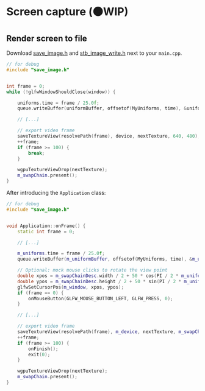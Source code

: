 Screen capture (🟠WIP)
==============

Render screen to file
---------------------

Download [save_image.h](../data/save_image.h) and [stb_image_write.h](../data/stb_image_write.h) next to your `main.cpp`.

```C++
// for debug
#include "save_image.h"


int frame = 0;
while (!glfwWindowShouldClose(window)) {

	uniforms.time = frame / 25.0f;
	queue.writeBuffer(uniformBuffer, offsetof(MyUniforms, time), &uniforms.time, sizeof(MyUniforms::time));

	// [...]

	// export video frame
	saveTextureView(resolvePath(frame), device, nextTexture, 640, 480);
	++frame;
	if (frame >= 100) {
		break;
	}

	wgpuTextureViewDrop(nextTexture);
	m_swapChain.present();
}
```

After introducing the `Application` class:

```C++
// for debug
#include "save_image.h"


void Application::onFrame() {
	static int frame = 0;

	// [...]

	m_uniforms.time = frame / 25.0f;
	queue.writeBuffer(m_uniformBuffer, offsetof(MyUniforms, time), &m_uniforms.time, sizeof(MyUniforms::time));

	// Optional: mock mouse clicks to rotate the view point
	double xpos = m_swapChainDesc.width / 2 + 50 * cos(PI / 2 * m_uniforms.time);
	double ypos = m_swapChainDesc.height / 2 + 50 * sin(PI / 2 * m_uniforms.time);
	glfwSetCursorPos(m_window, xpos, ypos);
	if (frame == 0) {
		onMouseButton(GLFW_MOUSE_BUTTON_LEFT, GLFW_PRESS, 0);
	}

	// [...]

	// export video frame
	saveTextureView(resolvePath(frame), m_device, nextTexture, m_swapChainDesc.width, m_swapChainDesc.height);
	++frame;
	if (frame >= 100) {
		onFinish();
		exit(0);
	}

	wgpuTextureViewDrop(nextTexture);
	m_swapChain.present();
}
```

